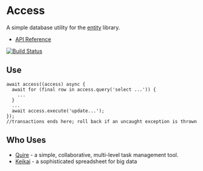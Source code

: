 # Access

A simple database utility for the [entity](https://github.com/rikulo/entity) library.

* [API Reference](http://www.dartdocs.org/documentation/access/1.6.5)

[![Build Status](https://drone.io/github.com/rikulo/access/status.png)](https://drone.io/github.com/rikulo/access/latest)

## Use

    await access((access) async {
      await for (final row in access.query('select ...')) {
        ...
      }
      ...
      await access.execute('update...');
    });
    //transactions ends here; roll back if an uncaught exception is thrown

## Who Uses

* [Quire](https://quire.io) - a simple, collaborative, multi-level task management tool.
* [Keikai](https://keikai.io) - a sophisticated spreadsheet for big data
